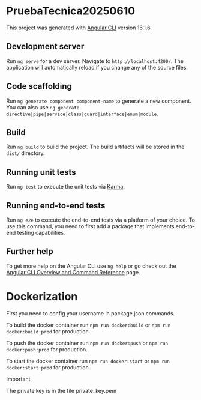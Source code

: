 # PruebaTecnica20250610

This project was generated with [Angular CLI](https://github.com/angular/angular-cli) version 16.1.6.

## Development server

Run `ng serve` for a dev server. Navigate to `http://localhost:4200/`. The application will automatically reload if you change any of the source files.

## Code scaffolding

Run `ng generate component component-name` to generate a new component. You can also use `ng generate directive|pipe|service|class|guard|interface|enum|module`.

## Build

Run `ng build` to build the project. The build artifacts will be stored in the `dist/` directory.

## Running unit tests

Run `ng test` to execute the unit tests via [Karma](https://karma-runner.github.io).

## Running end-to-end tests

Run `ng e2e` to execute the end-to-end tests via a platform of your choice. To use this command, you need to first add a package that implements end-to-end testing capabilities.

## Further help

To get more help on the Angular CLI use `ng help` or go check out the [Angular CLI Overview and Command Reference](https://angular.io/cli) page.

# Dockerization

First you need to config your username in package.json commands.

To build the docker container run `npm run docker:build` or `npm run docker:build:prod` for production.

To push the docker container run `npm run docker:push` or `npm run docker:push:prod` for production.

To start the docker container run `npm run docker:start` or `npm run docker:start:prod` for production.

> [!IMPORTANT]
> The private key is in the file private_key.pem
